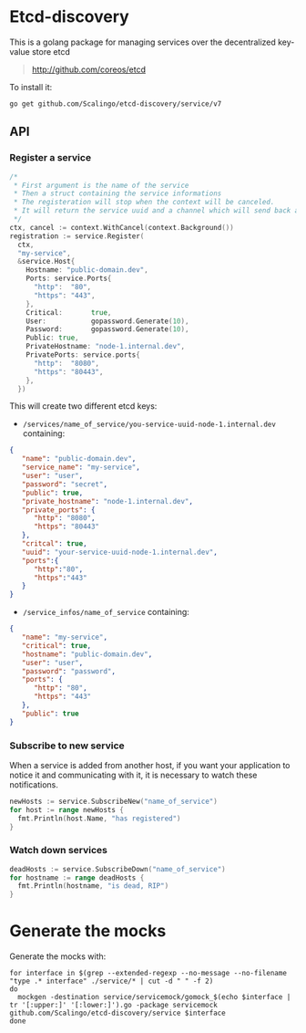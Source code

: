 # Etcd-discovery

This is a golang package for managing services over the decentralized key-value store etcd

> http://github.com/coreos/etcd

To install it:

`go get github.com/Scalingo/etcd-discovery/service/v7`

## API

### Register a service

```go
/*
 * First argument is the name of the service
 * Then a struct containing the service informations
 * The registeration will stop when the context will be canceled.
 * It will return the service uuid and a channel which will send back any modifications made to the service by the other host of the same service. This is usefull for credential synchronisation.
 */
ctx, cancel := context.WithCancel(context.Background())
registration := service.Register(
  ctx,
  "my-service",
  &service.Host{
    Hostname: "public-domain.dev",
    Ports: service.Ports{
      "http":  "80",
      "https": "443",
    },
    Critical:       true,
    User:           gopassword.Generate(10),
    Password:       gopassword.Generate(10),
    Public: true,
    PrivateHostname: "node-1.internal.dev",
    PrivatePorts: service.ports{
      "http":  "8080",
      "https": "80443",
    },
  })
```

This will create two different etcd keys:

* `/services/name_of_service/you-service-uuid-node-1.internal.dev` containing:
```json
{
   "name": "public-domain.dev",
   "service_name": "my-service",
   "user": "user",
   "password": "secret",
   "public": true,
   "private_hostname": "node-1.internal.dev",
   "private_ports": {
      "http": "8080",
      "https": "80443"
   },
   "critcal": true,
   "uuid": "your-service-uuid-node-1.internal.dev",
   "ports":{
      "http":"80",
      "https":"443"
   }
}
```

* `/service_infos/name_of_service` containing:
```json
{
   "name": "my-service",
   "critical": true,
   "hostname": "public-domain.dev",
   "user": "user",
   "password": "password",
   "ports": {
      "http": "80",
      "https": "443"
   },
   "public": true
}
```

### Subscribe to new service

When a service is added from another host, if you want your application to
notice it and communicating with it, it is necessary to watch these
notifications.

```go
newHosts := service.SubscribeNew("name_of_service")
for host := range newHosts {
  fmt.Println(host.Name, "has registered")
}
```

### Watch down services

```go
deadHosts := service.SubscribeDown("name_of_service")
for hostname := range deadHosts {
  fmt.Println(hostname, "is dead, RIP")
}
```

# Generate the mocks

Generate the mocks with:

```shell
for interface in $(grep --extended-regexp --no-message --no-filename "type .* interface" ./service/* | cut -d " " -f 2)
do
  mockgen -destination service/servicemock/gomock_$(echo $interface | tr '[:upper:]' '[:lower:]').go -package servicemock github.com/Scalingo/etcd-discovery/service $interface
done
```
